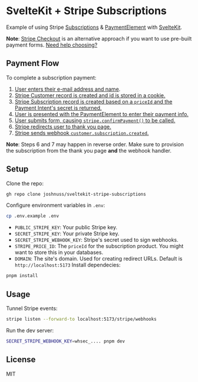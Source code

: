 # SvelteKit + Stripe Subscriptions

Example of using Stripe [Subscriptions](https://stripe.com/docs/api/subscriptions) & [PaymentElement](https://stripe.com/docs/payments/payment-element) with [SvelteKit](https://kit.svelte.dev).

**Note**: [Stripe Checkout](https://stripe.com/payments/checkout) is an alternative approach if you want to use pre-built payment forms. [Need help choosing?](https://dev.to/stripe/making-sense-of-stripe-checkout-payment-links-and-the-payment-element-23o5)

## Payment Flow

To complete a subscription payment:

1. [User enters their e-mail address and name](https://github.com/joshnuss/sveltekit-stripe-subscriptions/blob/main/src/routes/checkout/%2Bpage.svelte).
2. [Stripe Customer record is created and id is stored in a cookie.](https://github.com/joshnuss/sveltekit-stripe-subscriptions/blob/main/src/routes/checkout/%2Bpage.server.js)
3. [Stripe Subscription record is created based on a `priceId` and the Payment Intent's secret is returned.](https://github.com/joshnuss/sveltekit-stripe-subscriptions/blob/main/src/routes/checkout/payment/%2Bpage.server.js)
4. [User is presented with the PaymentElement to enter their payment info.](https://github.com/joshnuss/sveltekit-stripe-subscriptions/blob/820c9ae025caf5c34a6bc1e725eefa87d64e576d/src/routes/checkout/payment/%2Bpage.svelte#L40-L46)
5. [User submits form, causing `stripe.confirmPayment()` to be called.](https://github.com/joshnuss/sveltekit-stripe-subscriptions/blob/820c9ae025caf5c34a6bc1e725eefa87d64e576d/src/routes/checkout/payment/%2Bpage.svelte#L21-L27)
6. [Stripe redirects user to thank you page.](https://github.com/joshnuss/sveltekit-stripe-subscriptions/blob/main/src/routes/checkout/complete/%2Bpage.server.js)
7. [Stripe sends webhook `customer.subscription.created`.](https://github.com/joshnuss/sveltekit-stripe-subscriptions/blob/main/src/routes/stripe/webhooks/%2Bserver.js)

**Note**: Steps 6 and 7 may happen in reverse order. Make sure to provision the subscription from the thank you page **and** the webhook handler.

## Setup

Clone the repo:

```sh
gh repo clone joshnuss/sveltekit-stripe-subscriptions
```

Configure environment variables in `.env`:

```sh
cp .env.example .env
```

- `PUBLIC_STRIPE_KEY`: Your public Stripe key.
- `SECRET_STRIPE_KEY`: Your private Stripe key.
- `SECRET_STRIPE_WEBHOOK_KEY`: Stripe's secret used to sign webhooks.
- `STRIPE_PRICE_ID`: The `priceId` for the subscription product. You might want to store this in your databases.
- `DOMAIN`: The site's domain. Used for creating redirect URLs. Default is `http://localhost:5173`
  Install dependecies:

```sh
pnpm install
```

## Usage

Tunnel Stripe events:

```sh
stripe listen --forward-to localhost:5173/stripe/webhooks
```

Run the dev server:

```sh
SECRET_STRIPE_WEBHOOK_KEY=whsec_.... pnpm dev
```

## License

MIT
